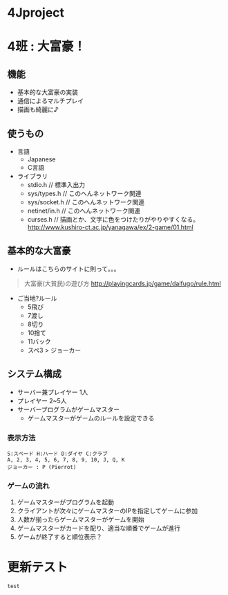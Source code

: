 4Jproject
=========

# 4班 : 大富豪！

## 機能
* 基本的な大富豪の実装
* 通信によるマルチプレイ
* 描画も綺麗に♪

## 使うもの
* 言語
	* Japanese
	* C言語
* ライブラリ
	* stdio.h  // 標準入出力
	* sys/types.h  // このへんネットワーク関連
	* sys/socket.h // このへんネットワーク関連
	* netinet/in.h // このへんネットワーク関連
	* curses.h // 描画とか、文字に色をつけたりがやりやすくなる。 <br> 
	http://www.kushiro-ct.ac.jp/yanagawa/ex/2-game/01.html


## 基本的な大富豪
* ルールはこちらのサイトに則って。。。

> 大富豪(大貧民)の遊び方
> http://playingcards.jp/game/daifugo/rule.html

* ご当地?ルール
	* 5飛び
	* 7渡し
	* 8切り
	* 10捨て
	* 11バック
	* スペ3 > ジョーカー



## システム構成
* サーバー兼プレイヤー 1人
* プレイヤー 2~5人
* サーバープログラムがゲームマスター
	* ゲームマスターがゲームのルールを設定できる

### 表示方法
	S:スペード H:ハード D:ダイヤ C:クラブ
	A, 2, 3, 4, 5, 6, 7, 8, 9, 10, J, Q, K
	ジョーカー : P (Pierrot)

### ゲームの流れ
1. ゲームマスターがプログラムを起動
2. クライアントが次々にゲームマスターのIPを指定してゲームに参加
3. 人数が揃ったらゲームマスターがゲームを開始
4. ゲームマスターがカードを配り、適当な順番でゲームが進行
5. ゲームが終了すると順位表示？

# 更新テスト

	test
